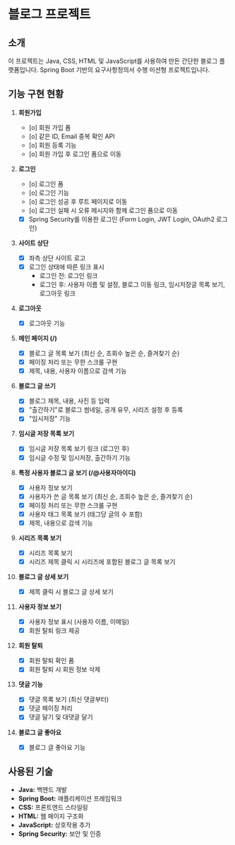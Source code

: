 # 블로그 프로젝트

## 소개
이 프로젝트는 Java, CSS, HTML 및 JavaScript를 사용하여 만든 간단한 블로그 플랫폼입니다. Spring Boot 기반의 요구사항정의서 수행 미션형 프로젝트입니다.

## 기능 구현 현황
1. **회원가입**
   - [o] 회원 가입 폼
   - [o] 같은 ID, Email 중복 확인 API
   - [o] 회원 등록 기능
   - [o] 회원 가입 후 로그인 폼으로 이동

2. **로그인**
   - [o] 로그인 폼
   - [o] 로그인 기능
   - [o] 로그인 성공 후 루트 페이지로 이동
   - [o] 로그인 실패 시 오류 메시지와 함께 로그인 폼으로 이동
   - [x] Spring Security를 이용한 로그인 (Form Login, JWT Login, OAuth2 로그인)

3. **사이트 상단**
   - [x] 좌측 상단 사이트 로고
   - [x] 로그인 상태에 따른 링크 표시
     - 로그인 전: 로그인 링크
     - 로그인 후: 사용자 이름 및 설정, 블로그 이동 링크, 임시저장글 목록 보기, 로그아웃 링크

4. **로그아웃**
   - [x] 로그아웃 기능

5. **메인 페이지 (/)** 
   - [x] 블로그 글 목록 보기 (최신 순, 조회수 높은 순, 즐겨찾기 순)
   - [x] 페이징 처리 또는 무한 스크롤 구현
   - [x] 제목, 내용, 사용자 이름으로 검색 기능

6. **블로그 글 쓰기**
   - [x] 블로그 제목, 내용, 사진 등 입력
   - [x] "출간하기"로 블로그 썸네일, 공개 유무, 시리즈 설정 후 등록
   - [x] "임시저장" 기능

7. **임시글 저장 목록 보기**
   - [x] 임시글 저장 목록 보기 링크 (로그인 후)
   - [x] 임시글 수정 및 임시저장, 출간하기 기능

8. **특정 사용자 블로그 글 보기 (/@사용자아이디)**
   - [x] 사용자 정보 보기
   - [x] 사용자가 쓴 글 목록 보기 (최신 순, 조회수 높은 순, 즐겨찾기 순)
   - [x] 페이징 처리 또는 무한 스크롤 구현
   - [x] 사용자 태그 목록 보기 (태그당 글의 수 포함)
   - [x] 제목, 내용으로 검색 기능

9. **시리즈 목록 보기**
   - [x] 시리즈 목록 보기
   - [x] 시리즈 제목 클릭 시 시리즈에 포함된 블로그 글 목록 보기

10. **블로그 글 상세 보기**
    - [x] 제목 클릭 시 블로그 글 상세 보기

11. **사용자 정보 보기**
    - [x] 사용자 정보 표시 (사용자 이름, 이메일)
    - [x] 회원 탈퇴 링크 제공

12. **회원 탈퇴**
    - [x] 회원 탈퇴 확인 폼
    - [x] 회원 탈퇴 시 회원 정보 삭제

13. **댓글 기능**
    - [x] 댓글 목록 보기 (최신 댓글부터)
    - [x] 댓글 페이징 처리
    - [x] 댓글 달기 및 대댓글 달기

14. **블로그 글 좋아요**
    - [x] 블로그 글 좋아요 기능

## 사용된 기술
- **Java:** 백엔드 개발
- **Spring Boot:** 애플리케이션 프레임워크
- **CSS:** 프론트엔드 스타일링
- **HTML:** 웹 페이지 구조화
- **JavaScript:** 상호작용 추가
- **Spring Security:** 보안 및 인증
